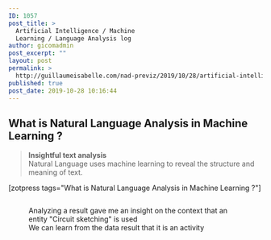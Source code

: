 ```yaml
---
ID: 1057
post_title: >
  Artificial Intelligence / Machine
  Learning / Language Analysis log
author: gicomadmin
post_excerpt: ""
layout: post
permalink: >
  http://guillaumeisabelle.com/nad-previz/2019/10/28/artificial-intelligence-machine-learning-language-analysis-log/
published: true
post_date: 2019-10-28 10:16:44
---
```

<!-- wp:heading -->

## What is Natural Language Analysis in Machine Learning ?

<!-- /wp:heading -->

<!-- wp:quote -->

<blockquote class="wp-block-quote">
  <p>
    <strong>Insightful text analysis</strong><br />Natural Language uses machine learning to reveal the structure and meaning of text.
  </p>
</blockquote>

<!-- /wp:quote -->

<!-- wp:shortcode --> [zotpress tags="What is Natural Language Analysis in Machine Learning ?"] 

<!-- /wp:shortcode -->

<!-- wp:image {"id":1058} --><figure class="wp-block-image">

<img src="http://guillaumeisabelle.com/nad-previz/wp-content/uploads/sites/19/2019/10/image-57.png" alt="" class="wp-image-1058" /><figcaption>Analyzing a result gave me an insight on the context that an entity "Circuit sketching" is used  
We can learn from the data result that it is an activity</figcaption></figure> <!-- /wp:image -->

<!-- wp:paragraph -->



<!-- /wp:paragraph -->
